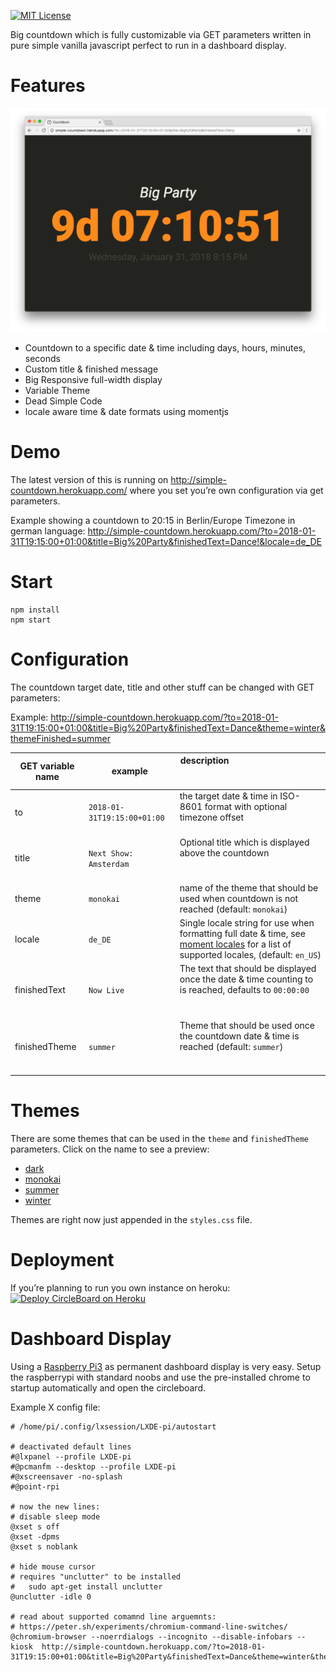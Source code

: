 [![MIT License](https://badges.frapsoft.com/os/mit/mit.svg?v=102)](https://github.com/ellerbrock/open-source-badge/)

Big countdown which is fully customizable via GET parameters written in pure simple vanilla javascript perfect to run in a dashboard display.

# Features

![Screenshot of Countdown in Action 2018-01-22](https://raw.githubusercontent.com/Ephigenia/countdown/master/screenshot.png)

- Countdown to a specific date & time including days, hours, minutes, seconds
- Custom title & finished message
- Big Responsive full-width display
- Variable Theme
- Dead Simple Code
- locale aware time & date formats using momentjs

# Demo

The latest version of this is running on http://simple-countdown.herokuapp.com/ where you set you’re own configuration via get parameters.

Example showing a countdown to 20:15 in Berlin/Europe Timezone in german language:
http://simple-countdown.herokuapp.com/?to=2018-01-31T19:15:00+01:00&title=Big%20Party&finishedText=Dance!&locale=de_DE

# Start

    npm install
    npm start

# Configuration

The countdown target date, title and other stuff can be changed with GET parameters:

Example: http://simple-countdown.herokuapp.com/?to=2018-01-31T19:15:00+01:00&title=Big%20Party&finishedText=Dance&theme=winter&themeFinished=summer

| GET variable name	| example                     | description                                                                                                                                                                                   |
|-------------------|-----------------------------|-----------------------------------------------------------------------------------------------------------------------------------------------------------------------------------------------|
| to	            | `2018-01-31T19:15:00+01:00` | the target date & time in ISO-8601 format with optional timezone offset                                                                                                                       |
| title             | `Next Show: Amsterdam`      | Optional title which is displayed above the countdown                                                                                                                                         |
| theme             | `monokai`                   | name of the theme that should be used when countdown is not reached (default: `monokai`)                                                                                                      |
| locale            | `de_DE`                     | Single locale string for use when formatting full date & time, see [moment locales](https://github.com/moment/moment/tree/develop/locale) for a list of supported locales, (default: `en_US`) |
| finishedText      | `Now Live`                  | The text that should be displayed once the date & time counting to is reached, defaults to `00:00:00`                                                                                         |
| finishedTheme     | `summer`                    | Theme that should be used once the countdown date & time is reached (default: `summer`)                                                                                                       |

# Themes

There are some themes that can be used in the `theme` and `finishedTheme` parameters. Click on the name to see a preview:

- [dark](http://simple-countdown.herokuapp.com/?to=2023-01-31T19:15:00+01:00&title=Countdown%20Title%20Value&theme=dark)
- [monokai](http://simple-countdown.herokuapp.com/?to=2023-01-31T19:15:00+01:00&title=Countdown%20Title%20Value&theme=monokai)
- [summer](http://simple-countdown.herokuapp.com/?to=2023-01-31T19:15:00+01:00&title=Countdown%20Title%20Value&theme=summer)
- [winter](http://simple-countdown.herokuapp.com/?to=2023-01-31T19:15:00+01:00&title=Countdown%20Title%20Value&theme=winter)

Themes are right now just appended in the `styles.css` file.

# Deployment

If you’re planning to run you own instance on heroku:
[![Deploy CircleBoard on Heroku](https://www.herokucdn.com/deploy/button.svg)](https://heroku.com/deploy)

# Dashboard Display

Using a [Raspberry Pi3](https://www.raspberrypi.org) as permanent dashboard display is very easy. Setup the raspberrypi with standard noobs and use the pre-installed chrome to startup automatically and open the circleboard.

Example X config file:

```
# /home/pi/.config/lxsession/LXDE-pi/autostart

# deactivated default lines
#@lxpanel --profile LXDE-pi
#@pcmanfm --desktop --profile LXDE-pi
#@xscreensaver -no-splash
#@point-rpi

# now the new lines:
# disable sleep mode
@xset s off
@xset -dpms
@xset s noblank

# hide mouse cursor
# requires "unclutter" to be installed
#   sudo apt-get install unclutter
@unclutter -idle 0

# read about supported comamnd line arguemnts:
# https://peter.sh/experiments/chromium-command-line-switches/
@chromium-browser --noerrdialogs --incognito --disable-infobars --kiosk  http://simple-countdown.herokuapp.com/?to=2018-01-31T19:15:00+01:00&title=Big%20Party&finishedText=Dance&theme=winter&themeFinished=summer&locale=de_DE
```
